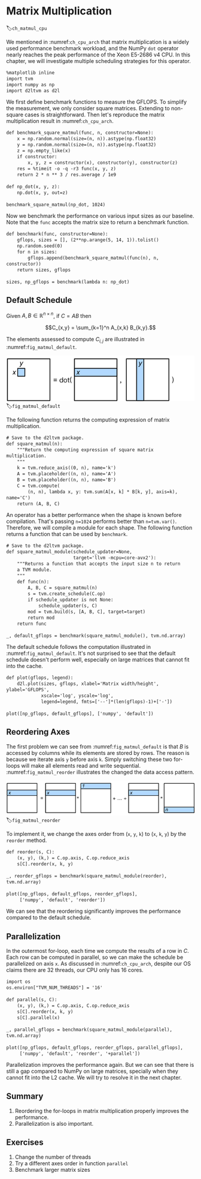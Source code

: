 # Matrix Multiplication
:label:`ch_matmul_cpu`

We mentioned in :numref:`ch_cpu_arch` that matrix multiplication is a widely used performance benchmark workload, and the NumPy `dot` operator nearly reaches the peak performance of the Xeon E5-2686 v4 CPU. In this chapter, we will investigate multiple scheduling strategies for this operator.

```{.python .input  n=1}
%matplotlib inline
import tvm
import numpy as np
import d2ltvm as d2l
```

We first define benchmark functions to measure the GFLOPS. To simplify the measurement, we only consider square matrices. Extending to non-square cases is straightforward. Then let's reproduce the matrix multiplication result in :numref:`ch_cpu_arch`.

```{.python .input  n=2}
def benchmark_square_matmul(func, n, constructor=None):
    x = np.random.normal(size=(n, n)).astype(np.float32)
    y = np.random.normal(size=(n, n)).astype(np.float32)
    z = np.empty_like(x)
    if constructor:
        x, y, z = constructor(x), constructor(y), constructor(z)
    res = %timeit -o -q -r3 func(x, y, z)
    return 2 * n ** 3 / res.average / 1e9

def np_dot(x, y, z):
    np.dot(x, y, out=z)
    
benchmark_square_matmul(np_dot, 1024)
```

Now we benchmark the performance on various input sizes as our baseline. Note that the `func` accepts the matrix size to return a benchmark function.

```{.python .input  n=3}
def benchmark(func, constructor=None):
    gflops, sizes = [], (2**np.arange(5, 14, 1)).tolist()
    np.random.seed(0)
    for n in sizes:
        gflops.append(benchmark_square_matmul(func(n), n, constructor))
    return sizes, gflops

sizes, np_gflops = benchmark(lambda n: np_dot)
```

## Default Schedule

Given $A, B \in\mathbb R^{n\times n}$, if $C=AB$ then 

$$C_{x,y} = \sum_{k=1}^n A_{x,k} B_{k,y}.$$

The elements assessed to compute $C_{i,j}$ are illustrated in :numref:`fig_matmul_default`. 

![Compute $C_{x,y}$ in matrix multiplication.](../img/matmul_default.svg)
:label:`fig_matmul_default`

The following function returns the computing expression of matrix multiplication.

```{.python .input  n=4}
# Save to the d2ltvm package.
def square_matmul(n):
    """Return the computing expression of square matrix multiplication. 
    """
    k = tvm.reduce_axis((0, n), name='k')
    A = tvm.placeholder((n, n), name='A')
    B = tvm.placeholder((n, n), name='B')
    C = tvm.compute(
        (n, n), lambda x, y: tvm.sum(A[x, k] * B[k, y], axis=k), name='C')
    return (A, B, C)
```

An operator has a better performance when the shape is known before compilation. That's passing `n=1024` performs better than `n=tvm.var()`. Therefore, we will compile a module for each shape. The following function returns a function that can be used by `benchmark`.

```{.python .input  n=22}
# Save to the d2ltvm package.
def square_matmul_module(schedule_updater=None, 
                         target='llvm -mcpu=core-avx2'):
    """Returns a function that accepts the input size n to return
    a TVM module. 
    """
    def func(n):
        A, B, C = square_matmul(n)
        s = tvm.create_schedule(C.op)
        if schedule_updater is not None: 
            schedule_updater(s, C)
        mod = tvm.build(s, [A, B, C], target=target)
        return mod
    return func

_, default_gflops = benchmark(square_matmul_module(), tvm.nd.array)
```

The default schedule follows the computation illustrated in :numref:`fig_matmul_default`.
It's not surprised to see that the default schedule doesn't perform well, especially on large matrices that cannot fit into the cache.

```{.python .input  n=7}
def plot(gflops, legend):
    d2l.plot(sizes, gflops, xlabel='Matrix width/height', ylabel='GFLOPS', 
             xscale='log', yscale='log', 
             legend=legend, fmts=['--']*(len(gflops)-1)+['-'])
    
plot([np_gflops, default_gflops], ['numpy', 'default'])
```

## Reordering Axes

The first problem we can see from :numref:`fig_matmul_default` is that $B$ is accessed by columns while its elements are stored by rows. The reason is because we iterate axis `y` before axis `k`. Simply switching these two for-loops will make all elements read and write sequential. :numref:`fig_matmul_reorder` illustrates the changed the data access pattern. 

![Reorder axes in matrix multiplication.](../img/matmul_reorder.svg)
:label:`fig_matmul_reorder`

To implement it, we change the axes order from (`x`, `y`, `k`) to (`x`, `k`, `y`) by the `reorder` method.

```{.python .input  n=8}
def reorder(s, C):
    (x, y), (k,) = C.op.axis, C.op.reduce_axis
    s[C].reorder(x, k, y)
    
_, reorder_gflops = benchmark(square_matmul_module(reorder), tvm.nd.array) 

plot([np_gflops, default_gflops, reorder_gflops], 
     ['numpy', 'default', 'reorder'])
```

We can see that the reordering significantly improves the performance compared to the default schedule.

## Parallelization

In the outermost for-loop, each time we compute the results of a row in $C$. Each row can be computed in parallel, so we can make the schedule be parallelized on axis `x`. As discussed in :numref:`ch_cpu_arch`, despite our OS claims there are 32 threads, our CPU only has 16 cores.

```{.python .input  n=10}
import os 
os.environ["TVM_NUM_THREADS"] = '16'

def parallel(s, C):
    (x, y), (k,) = C.op.axis, C.op.reduce_axis
    s[C].reorder(x, k, y)
    s[C].parallel(x)
    
_, parallel_gflops = benchmark(square_matmul_module(parallel), tvm.nd.array)    

plot([np_gflops, default_gflops, reorder_gflops, parallel_gflops], 
     ['numpy', 'default', 'reorder', '+parallel'])
```

Parallelization improves the performance again. But we can see that there is still a gap compared to NumPy on large matrices, specially when they cannot fit into the L2 cache. We will try to resolve it in the next chapter.  

## Summary

1. Reordering the for-loops in matrix multiplication properly improves the performance. 
1. Parallelization is also important.

## Exercises

1. Change the number of threads
1. Try a different axes order in function `parallel` 
1. Benchmark larger matrix sizes
